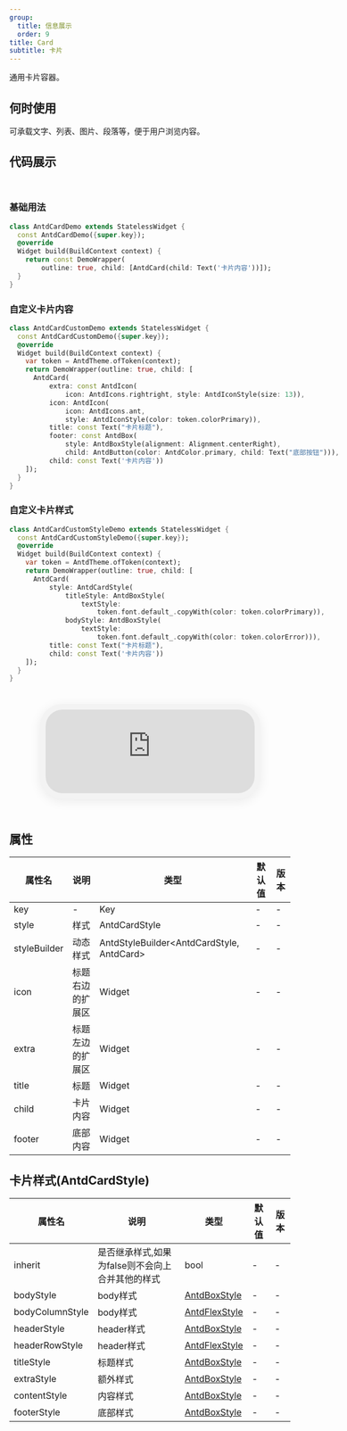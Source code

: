 ```yaml
---
group:
  title: 信息展示
  order: 9
title: Card
subtitle: 卡片
---
```

通用卡片容器。
## 何时使用
可承载文字、列表、图片、段落等，便于用户浏览内容。

## 代码展示

<div class='preview-container'>
<div>

### 基础用法


```dart
class AntdCardDemo extends StatelessWidget {
  const AntdCardDemo({super.key});
  @override
  Widget build(BuildContext context) {
    return const DemoWrapper(
        outline: true, child: [AntdCard(child: Text('卡片内容'))]);
  }
}

```

### 自定义卡片内容


```dart
class AntdCardCustomDemo extends StatelessWidget {
  const AntdCardCustomDemo({super.key});
  @override
  Widget build(BuildContext context) {
    var token = AntdTheme.ofToken(context);
    return DemoWrapper(outline: true, child: [
      AntdCard(
          extra: const AntdIcon(
              icon: AntdIcons.rightright, style: AntdIconStyle(size: 13)),
          icon: AntdIcon(
              icon: AntdIcons.ant,
              style: AntdIconStyle(color: token.colorPrimary)),
          title: const Text("卡片标题"),
          footer: const AntdBox(
              style: AntdBoxStyle(alignment: Alignment.centerRight),
              child: AntdButton(color: AntdColor.primary, child: Text("底部按钮"))),
          child: const Text('卡片内容'))
    ]);
  }
}

```

### 自定义卡片样式


```dart
class AntdCardCustomStyleDemo extends StatelessWidget {
  const AntdCardCustomStyleDemo({super.key});
  @override
  Widget build(BuildContext context) {
    var token = AntdTheme.ofToken(context);
    return DemoWrapper(outline: true, child: [
      AntdCard(
          style: AntdCardStyle(
              titleStyle: AntdBoxStyle(
                  textStyle:
                      token.font.default_.copyWith(color: token.colorPrimary)),
              bodyStyle: AntdBoxStyle(
                  textStyle:
                      token.font.default_.copyWith(color: token.colorError))),
          title: const Text("卡片标题"),
          child: const Text('卡片内容'))
    ]);
  }
}

```

</div>
<div class='phone-preview'>
<iframe src='https://opensourcenocode.github.io/antd-flutter?target=AntdCard'></iframe>
</div>
</div>

  <style>
.preview-container {
  display: flex;
  gap: 24px;
  margin: 32px 0;
  align-items: start;
}

.phone-preview {
  flex: 1;
  min-width: 375px;
  max-width: 375px;
  border: 10px solid #f3f3f3;
  border-radius: 40px;
  background: #fff;
  box-shadow: 0 4px 20px rgba(0, 0, 0, 0.08);
  overflow: hidden;
  height: 652px;
  width: 393px;
  position: sticky;
  top: 80px;
}

.phone-preview iframe {
  width: 100%;
  height: 100%;
  border: none;
}

.code-block {
  max-height: 100%;
  margin: 16px 0;
  overflow-y: scroll;
}

.dumi-default-source-code {
  margin: 0 !important;
}

.markdown .dumi-default-source-code >pre.prism-code {
  padding: 12px !important;
  font-size: 12px !important;
}

@media (max-width: 960px) {
  .preview-container {
    flex-direction: column;
  }
  
  .phone-preview {
    width: 100%;
    max-width: 375px;
    margin: 0 auto 24px;
    position: static;
  }
}

/* Dart 代码高亮主题 - 基于 VS Code 暗色主题优化 */
.prism-code {
  display: block;
  overflow-x: auto;
  padding: 1em;
  border-radius: 6px;
  font-family: 'Fira Code', 'Consolas', 'Monaco', monospace;
  font-size: 14px;
  line-height: 1.5;
  color: #d4d4d4;
  background: #1e1e1e;
}

/* 基础元素 */
.prism-code .hljs-keyword { color: #569cd6; font-weight: bold; }          /* 关键字 */
.prism-code .hljs-built_in { color: #4ec9b0; }                           /* 内置类型 */
.prism-code .hljs-type { color: #4ec9b0; }                               /* 类型声明 */
.prism-code .hljs-literal { color: #569cd6; }                            /* 字面量 */
.prism-code .hljs-number { color: #b5cea8; }                             /* 数字 */
.prism-code .hljs-string { color: #ce9178; }                             /* 字符串 */
.prism-code .hljs-comment { color: #6a9955; font-style: italic; }        /* 注释 */
.prism-code .hljs-meta { color: #9b9b9b; }                               /* 元信息 */

/* Dart 特有元素 */
.prism-code .hljs-constant { color: #4fc1ff; }                           /* const/final */
.prism-code .hljs-function { color: #dcdcaa; }                           /* 函数名 */
.prism-code .hljs-title.class_ { color: #4ec9b0; text-decoration: underline; } /* 类名 */
.prism-code .hljs-params { color: #9cdcfe; }                             /* 参数 */
.prism-code .hljs-variable { color: #9cdcfe; }                           /* 变量 */
.prism-code .hljs-annotation { color: #d4d4d4; background: #3a3a3a; }    /* 注解 */
.prism-code .hljs-punctuation { color: #d4d4d4; }                        /* 标点符号 */

/* 特殊增强 */
.prism-code .hljs-constructor { color: #c586c0; }                        /* 构造函数 */
.prism-code .hljs-named-parameter { color: #9cdcfe; font-style: italic; }/* 命名参数 */
.prism-code .hljs-generic { color: #4ec9b0; opacity: 0.8; }              /* 泛型符号 */
.prism-code .hljs-typedef { color: #4ec9b0; text-decoration: underline; }/* typedef */

/* 行号样式 (可选) */
.prism-code .hljs-ln-numbers {
  color: #858585;
  text-align: right;
  padding-right: 12px;
}
</style>

## 属性
| 属性名 | 说明 | 类型 | 默认值 | 版本 |
| --- | --- | --- | --- | --- |
| key | - | Key | - | - |
| style | 样式 | AntdCardStyle | - | - |
| styleBuilder | 动态样式 | AntdStyleBuilder&lt;AntdCardStyle, AntdCard&gt; | - | - |
| icon | 标题右边的扩展区 | Widget | - | - |
| extra | 标题左边的扩展区 | Widget | - | - |
| title | 标题 | Widget | - | - |
| child | 卡片内容 | Widget | - | - |
| footer | 底部内容 | Widget | - | - |


## 卡片样式(AntdCardStyle) <a id='AntdCardStyle'></a>

| 属性名 | 说明 | 类型 | 默认值 | 版本 |
| --- | --- | --- | --- | --- |
| inherit | 是否继承样式,如果为false则不会向上合并其他的样式 | bool | - | - |
| bodyStyle | body样式 | [AntdBoxStyle](../components/antd-box/#AntdBoxStyle) | - | - |
| bodyColumnStyle | body样式 | [AntdFlexStyle](../components/antd-flex/#AntdFlexStyle) | - | - |
| headerStyle | header样式 | [AntdBoxStyle](../components/antd-box/#AntdBoxStyle) | - | - |
| headerRowStyle | header样式 | [AntdFlexStyle](../components/antd-flex/#AntdFlexStyle) | - | - |
| titleStyle | 标题样式 | [AntdBoxStyle](../components/antd-box/#AntdBoxStyle) | - | - |
| extraStyle | 额外样式 | [AntdBoxStyle](../components/antd-box/#AntdBoxStyle) | - | - |
| contentStyle | 内容样式 | [AntdBoxStyle](../components/antd-box/#AntdBoxStyle) | - | - |
| footerStyle | 底部样式 | [AntdBoxStyle](../components/antd-box/#AntdBoxStyle) | - | - |


